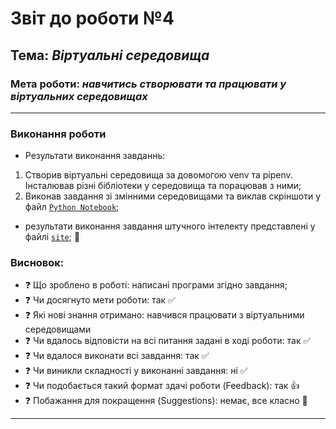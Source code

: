 # Звіт до роботи №4
## Тема: _Віртуальні середовища_
### Мета роботи: _навчитись створювати та працювати у віртуальних середовищах_
---
### Виконання роботи
- Результати виконання завданнь:
1. Створив віртуальні середовища за довомогою venv та pipenv. Інсталював різні бібліотеки у середовища та порацював з ними;
1. Виконав завдання зі змінними середовищами та виклав скріншоти у файл [`Python Notebook`](screenshots.ipynb);

- результати виконання завдання штучного інтелекту представлені у файлі [`site`](site.py); :star2:

### Висновок: 
- :question: Що зроблено в роботі: написані програми згідно завдання; 
- :question: Чи досягнуто мети роботи: так :white_check_mark:
- :question: Які нові знання отримано: навчився працювати з віртуальними середовищами
- :question: Чи вдалось відповісти на всі питання задані в ході роботи: так :white_check_mark:
- :question: Чи вдалося виконати всі завдання: так :white_check_mark:
- :question: Чи виникли складності у виконанні завдання: ні :white_check_mark:
- :question: Чи подобається такий формат здачі роботи (Feedback): так :+1:
- :question: Побажання для покращення (Suggestions): немає, все класно :clap:
---